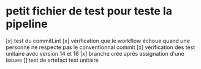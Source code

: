 # petit fichier de test pour teste la pipeline 

[x] test du commitLint 
[x] vérification que le workflow échoue quand une personne ne respecte pas le conventionnal commit
[x] vérification des test unitaire avec version 14 et  16
[x] branche crée après assignation d'une issues
[] test de artefact test unitaire 

